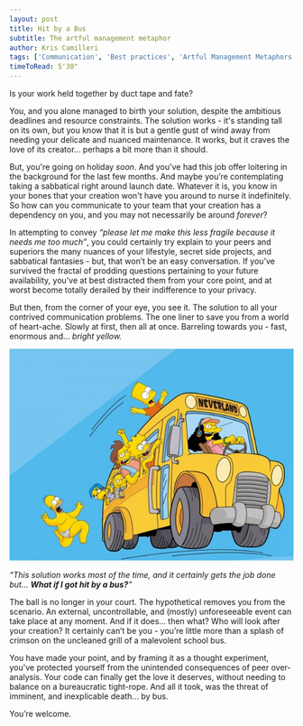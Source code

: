 ```yaml
---
layout: post
title: Hit by a Bus
subtitle: The artful management metaphor
author: Kris Camilleri
tags: ['Communication', 'Best practices', 'Artful Management Metaphors']
timeToRead: 5'30"
---
```

Is your work held together by duct tape and fate? 

You, and you alone managed to birth your solution, despite the ambitious deadlines and resource constraints. The solution works - it's standing tall on its own, but you know that it is but a gentle gust of wind away from needing your delicate and nuanced maintenance. It works, but it craves the love of its creator... perhaps a bit more than it should. 

But, you're going on holiday _soon_. And you've had this job offer loitering in the background for the last few months. And maybe you’re contemplating taking a sabbatical right around launch date. Whatever it is, you know in your bones that your creation won't have you around to nurse it indefinitely. So how can you communicate to your team that your creation has a dependency on you, and you may not necessarily be around _forever_? 

In attempting to convey _“please let me make this less fragile because it needs me too much”_, you could certainly try explain to your peers and superiors the many nuances of your lifestyle, secret side projects, and sabbatical fantasies - but, that won’t be an easy conversation. If you’ve survived the fractal of prodding questions pertaining to your future availability, you’ve at best distracted them from your core point, and at worst become totally derailed by their indifference to your privacy. 

But then, from the corner of your eye, you see it. The solution to all your contrived communication problems. The one liner to save you from a world of heart-ache. Slowly at first, then all at once. Barreling towards you - fast, enormous and... _bright yellow._

![A bright yellow bus of doom](/assets/blog/hit-by-a-bus.jpg)

_“This solution works most of the time, and it certainly gets the job done but... **What if I got hit by a bus?**”_

The ball is no longer in your court. The hypothetical removes you from the scenario. An external, uncontrollable, and (mostly) unforeseeable event can take place at any moment. And if it does... then what? Who will look after your creation? It certainly can’t be you - you’re little more than a splash of crimson on the uncleaned grill of a malevolent school bus.  

You have made your point, and by framing it as a thought experiment, you've protected yourself from the unintended consequences of peer over-analysis. Your code can finally get the love it deserves, without needing to balance on a bureaucratic tight-rope. And all it took, was the threat of imminent, and inexplicable death... by bus. 

You’re welcome. 